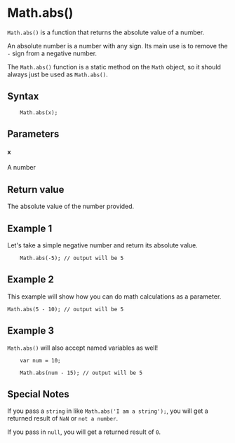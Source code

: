 # Math.abs()

`Math.abs()` is a function that returns the absolute value of a number.

An absolute number is a number with any sign. Its main use is to remove the `-` sign from a negative number.

The `Math.abs()` function is a static method on the `Math` object, so it should always just be used as `Math.abs()`.

## Syntax

```
	Math.abs(x);
```

## Parameters

#### x

A number

## Return value

The absolute value of the number provided.

## Example 1

Let's take a simple negative number and return its absolute value.

```
	Math.abs(-5); // output will be 5
```

## Example 2

This example will show how you can do math calculations as a parameter.

```
Math.abs(5 - 10); // output will be 5
```

## Example 3

`Math.abs()` will also accept named variables as well!

```
	var num = 10;
	
	Math.abs(num - 15); // output will be 5
```

## Special Notes

If you pass a `string` in like `Math.abs('I am a string');`, you will get a returned result of `NaN` or `not a number`.

If you pass in `null`, you will get a returned result of `0`.
